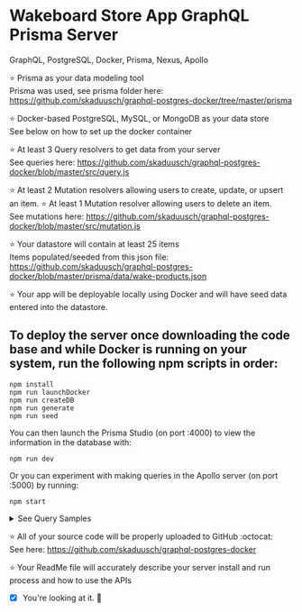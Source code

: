 # Wakeboard Store App GraphQL Prisma Server

GraphQL, PostgreSQL, Docker, Prisma, Nexus, Apollo

:star: Prisma as your data modeling tool  
 Prisma was used, see prisma folder here: https://github.com/skaduusch/graphql-postgres-docker/tree/master/prisma

:star: Docker-based PostgreSQL, MySQL, or MongoDB as your data store  
 See below on how to set up the docker container

:star: At least 3 Query resolvers to get data from your server  
 See queries here: https://github.com/skaduusch/graphql-postgres-docker/blob/master/src/query.js

:star: At least 2 Mutation resolvers allowing users to create, update, or upsert an item.
:star: At least 1 Mutation resolver allowing users to delete an item.  
 See mutations here: https://github.com/skaduusch/graphql-postgres-docker/blob/master/src/mutation.js

:star: Your datastore will contain at least 25 items  
 Items populated/seeded from this json file: https://github.com/skaduusch/graphql-postgres-docker/blob/master/prisma/data/wake-products.json

:star: Your app will be deployable locally using Docker and will have seed data entered into the datastore.

## To deploy the server once downloading the code base and while Docker is running on your system, run the following npm scripts in order:

```
npm install
npm run launchDocker
npm run createDB
npm run generate
npm run seed
```

You can then launch the Prisma Studio (on port :4000) to view the information in the database with:

```
npm run dev
```

Or you can experiment with making queries in the Apollo server (on port :5000) by running:

```
npm start
```

<details>
<summary>See Query Samples</summary>

```graphql
query allProducts {
	Products {
		id
		name
		category
		description
		price
		imageUrl
	}
}
```

```graphql
query singleProduct {
	Product(id: "ck8atgsrx0007kr7b3w3azya1") {
		id
		name
		category
		description
		price
		imageUrl
	}
}

```

```graphql
query productCategory {
	Category(category: "Wakeboards") {
		id
		name
		category
		description
		price
		imageUrl
	}
}
```

```graphql
mutation addProduct {
	createProduct(
		name: "Hyperlite Riot Nova"
		category: "Wakeboards"
		description: "This is the Riot Nova, it's sick."
		price: 799
		imageUrl: "https://www.hyperlite.com/images/square.png"
	) {
		id
		name
		category
		description
		price
		imageUrl
	}
}
```

```graphql
mutation updateProduct {
	updateProduct(
		id: "ck8ckndoo0000kb7bi8gdw2li"
		description: "This is teh best wakeboard in existence. Ever. Don't even argue."
	) {
		id
		name
		category
		description
		price
		imageUrl
	}
}
```

```graphql
mutation deleteProduct {
	deleteOneProduct(where: { id: "ck8gw1hpu0000lr7biier71xy" }) {
		id
		name
		category
	}
}
```

</details>

:star: All of your source code will be properly uploaded to GitHub :octocat:  
 See here: https://github.com/skaduusch/graphql-postgres-docker

:star: Your ReadMe file will accurately describe your server install and run process and how to use the APIs

-   [x] You're looking at it. :metal:
